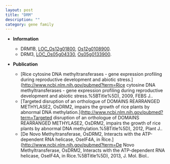 ```yaml
---
layout: post
title: "DRM"
description: ""
category: gene family
---
```


* **Information**  
    + DRM1B, [LOC_Os12g01800](http://rice.uga.edu/cgi-bin/ORF_infopage.cgi?orf=LOC_Os12g01800), [Os12g0108900](https://rapdb.dna.affrc.go.jp/locus/?name=Os12g0108900).
    + DRM3, [LOC_Os05g04330](http://rice.uga.edu/cgi-bin/ORF_infopage.cgi?orf=LOC_Os05g04330), [Os05g0133900](https://rapdb.dna.affrc.go.jp/locus/?name=Os05g0133900).

* **Publication**  
    + [Rice cytosine DNA methyltransferases - gene expression profiling during reproductive development and abiotic stress.](http://www.ncbi.nlm.nih.gov/pubmed?term=Rice cytosine DNA methyltransferases - gene expression profiling during reproductive development and abiotic stress.%5BTitle%5D), 2009, FEBS J..
    + [Targeted disruption of an orthologue of DOMAINS REARRANGED METHYLASE2, OsDRM2, impairs the growth of rice plants by abnormal DNA methylation.](http://www.ncbi.nlm.nih.gov/pubmed?term=Targeted disruption of an orthologue of DOMAINS REARRANGED METHYLASE2, OsDRM2, impairs the growth of rice plants by abnormal DNA methylation.%5BTitle%5D), 2012, Plant J..
    + [De Novo Methyltransferase, OsDRM2, Interacts with the ATP-dependent RNA helicase, OseIF4A, in Rice.](http://www.ncbi.nlm.nih.gov/pubmed?term=De Novo Methyltransferase, OsDRM2, Interacts with the ATP-dependent RNA helicase, OseIF4A, in Rice.%5BTitle%5D), 2013, J. Mol. Biol..


